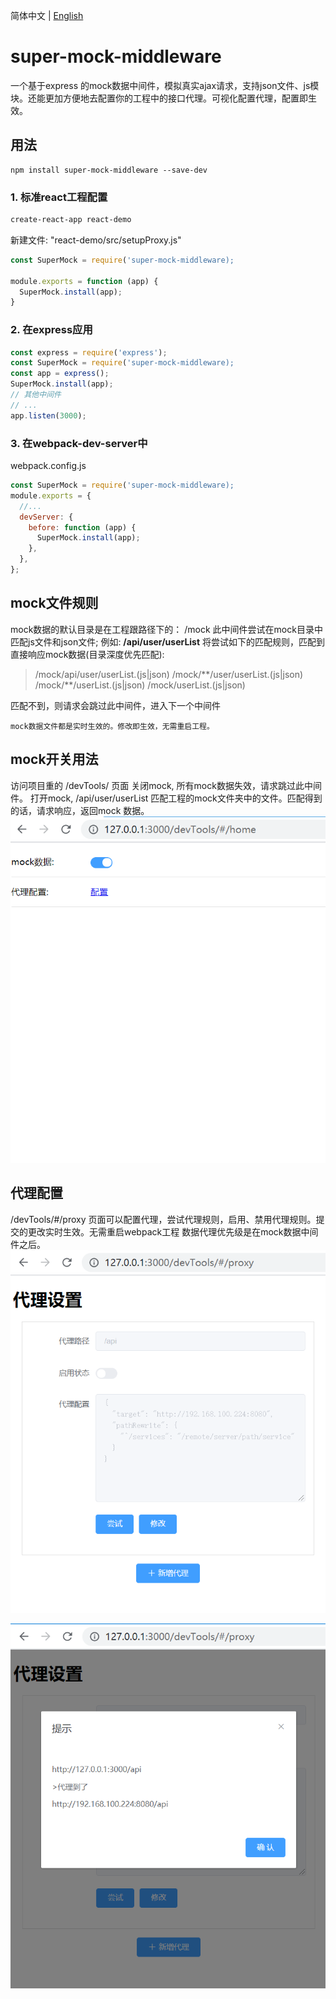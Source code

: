 简体中文 | [English](./README.md) 
# super-mock-middleware
一个基于express 的mock数据中间件，模拟真实ajax请求，支持json文件、js模块。还能更加方便地去配置你的工程中的接口代理。可视化配置代理，配置即生效。

## 用法
    npm install super-mock-middleware --save-dev
### 1. 标准react工程配置
```bash
create-react-app react-demo
```
新建文件: "react-demo/src/setupProxy.js" 
```js
const SuperMock = require('super-mock-middleware);

module.exports = function (app) {
  SuperMock.install(app);
}
```
### 2. 在express应用
```javascript
const express = require('express');
const SuperMock = require('super-mock-middleware);
const app = express();
SuperMock.install(app);
// 其他中间件
// ...
app.listen(3000);
```
### 3. 在webpack-dev-server中
webpack.config.js
```javascript
const SuperMock = require('super-mock-middleware);
module.exports = {
  //...
  devServer: {
    before: function (app) {
      SuperMock.install(app);
    },
  },
};
```
## mock文件规则
mock数据的默认目录是在工程跟路径下的： /mock
此中间件尝试在mock目录中匹配js文件和json文件;
例如: **/api/user/userList**
将尝试如下的匹配规则，匹配到直接响应mock数据(目录深度优先匹配):
>/mock/api/user/userList.(js|json)
>/mock/\*\*/user/userList.(js|json)
>/mock/\*\*/userList.(js|json)
>/mock/userList.(js|json)

匹配不到，则请求会跳过此中间件，进入下一个中间件


    mock数据文件都是实时生效的。修改即生效，无需重启工程。

## mock开关用法
访问项目重的 /devTools/ 页面
关闭mock, 所有mock数据失效，请求跳过此中间件。
打开mock, /api/user/userList 匹配工程的mock文件夹中的文件。匹配得到的话，请求响应，返回mock 数据。
![](https://raw.githubusercontent.com/tsloveme/super-mock/master/images/cn/sample-home1.png)

## 代理配置
/devTools/#/proxy
页面可以配置代理，尝试代理规则，启用、禁用代理规则。提交的更改实时生效。无需重启webpack工程
数据代理优先级是在mock数据中间件之后。
![](https://raw.githubusercontent.com/tsloveme/super-mock/master/images/cn/sample-proxy1.png)


![](https://raw.githubusercontent.com/tsloveme/super-mock/master/images/cn/sample-proxy2.png)
